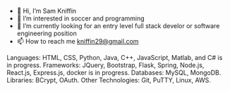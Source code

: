 - 👋 Hi, I’m Sam Kniffin
- 👀 I’m interested in soccer and programming
- 🌱 I’m currently looking for an entry level full stack develor or software engineering position
- 📫 How to reach me kniffin29@gmail.com

Languages: HTML, CSS, Python, Java, C++, JavaScript, Matlab, and C# is in progress. 
Frameworks: JQuery, Bootstrap, Flask, Spring, Node.js, React.js, Express.js, docker is in progress.
Databases: MySQL, MongoDB.
Libraries: BCrypt, OAuth. 
Other Technologies: Git, PuTTY, Linux, AWS.

<!---
kniffin11/kniffin11 is a ✨ special ✨ repository because its `README.md` (this file) appears on your GitHub profile.
You can click the Preview link to take a look at your changes.
--->
